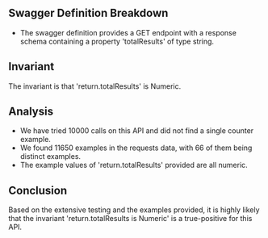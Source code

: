 ## Swagger Definition Breakdown
- The swagger definition provides a GET endpoint with a response schema containing a property 'totalResults' of type string.

## Invariant
The invariant is that 'return.totalResults' is Numeric.

## Analysis
- We have tried 10000 calls on this API and did not find a single counter example.
- We found 11650 examples in the requests data, with 66 of them being distinct examples.
- The example values of 'return.totalResults' provided are all numeric.

## Conclusion
Based on the extensive testing and the examples provided, it is highly likely that the invariant 'return.totalResults is Numeric' is a true-positive for this API.

